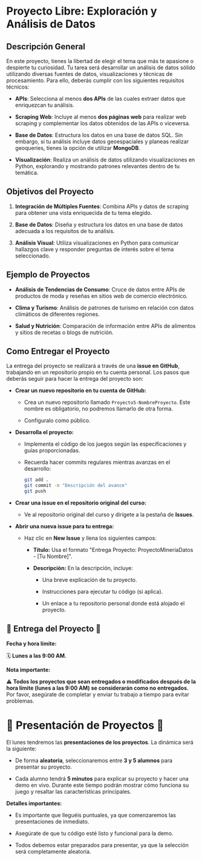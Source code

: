 # Proyecto Libre: Exploración y Análisis de Datos

## Descripción General

En este proyecto, tienes la libertad de elegir el tema que más te apasione o despierte tu curiosidad. Tu tarea será desarrollar un análisis de datos sólido utilizando diversas fuentes de datos, visualizaciones y técnicas de procesamiento. Para ello, deberás cumplir con los siguientes requisitos técnicos:

- **APIs**: Selecciona al menos **dos APIs** de las cuales extraer datos que enriquezcan tu análisis.

- **Scraping Web**: Incluye al menos **dos páginas web** para realizar web scraping y complementar los datos obtenidos de las APIs o viceversa.

- **Base de Datos**: Estructura los datos en una base de datos SQL. Sin embargo, si tu análisis incluye datos geoespaciales y planeas realizar geoqueries, tienes la opción de utilizar **MongoDB**.

- **Visualización**: Realiza un análisis de datos utilizando visualizaciones en Python, explorando y mostrando patrones relevantes dentro de tu temática.

## Objetivos del Proyecto

1. **Integración de Múltiples Fuentes**: Combina APIs y datos de scraping para obtener una vista enriquecida de tu tema elegido.

2. **Base de Datos**: Diseña y estructura los datos en una base de datos adecuada a los requisitos de tu análisis.

3. **Análisis Visual**: Utiliza visualizaciones en Python para comunicar hallazgos clave y responder preguntas de interés sobre el tema seleccionado.


## Ejemplo de Proyectos

- **Análisis de Tendencias de Consumo**: Cruce de datos entre APIs de productos de moda y reseñas en sitios web de comercio electrónico.

- **Clima y Turismo**: Análisis de patrones de turismo en relación con datos climáticos de diferentes regiones.

- **Salud y Nutrición**: Comparación de información entre APIs de alimentos y sitios de recetas o blogs de nutrición.


## Como Entregar el Proyecto

La entrega del proyecto se realizará a través de una **issue en GitHub**, trabajando en un repositorio propio en tu cuenta personal. Los pasos que deberás seguir para hacer la entrega del proyecto son:


- **Crear un nuevo repositorio en tu cuenta de GitHub:**

   - Crea un nuevo repositorio llamado `Proyecto5-NombreProyecto`. Este nombre es obligatorio, no podremos llamarlo de otra forma. 

   - Configuralo como público. 


- **Desarrolla el proyecto:**

   - Implementa el código de los juegos según las especificaciones y guías proporcionadas.

   - Recuerda hacer commits regulares mientras avanzas en el desarrollo:

     ```bash
     git add .
     git commit -m "Descripción del avance"
     git push
     ```


- **Crear una issue en el repositorio original del curso:**

   - Ve al repositorio original del curso y dirígete a la pestaña de **Issues**.

- **Abrir una nueva issue para tu entrega:**

   - Haz clic en **New Issue** y llena los siguientes campos:

     - **Título:** Usa el formato "Entrega Proyecto: ProyectoMineríaDatos - [Tu Nombre]".

     - **Descripción:** En la descripción, incluye:

       - Una breve explicación de tu proyecto.

       - Instrucciones para ejecutar tu código (si aplica).

       - Un enlace a tu repositorio personal donde está alojado el proyecto.


## 🚀 Entrega del Proyecto 🚀

**Fecha y hora límite:**

🗓️ **Lunes a las 9:00 AM.**


**Nota importante:**

⚠️ **Todos los proyectos que sean entregados o modificados después de la hora límite (lunes a las 9:00 AM) se considerarán como no entregados.** Por favor, asegúrate de completar y enviar tu trabajo a tiempo para evitar problemas.


# 🎤 Presentación de Proyectos 🎤

El lunes tendremos las **presentaciones de los proyectos**. La dinámica será la siguiente:

- De forma **aleatoria**, seleccionaremos entre **3 y 5 alumnos** para presentar su proyecto.

- Cada alumno tendrá **5 minutos** para explicar su proyecto y hacer una demo en vivo. Durante este tiempo podrán mostrar cómo funciona su juego y resaltar las características principales.

**Detalles importantes:**

- Es importante que lleguéis puntuales, ya que comenzaremos las presentaciones de inmediato.

- Asegúrate de que tu código esté listo y funcional para la demo.

- Todos debemos estar preparados para presentar, ya que la selección será completamente aleatoria.
